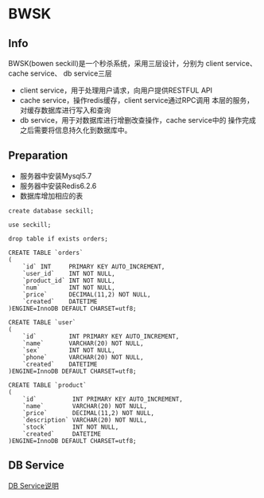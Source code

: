 # BWSK
## Info
BWSK(bowen seckill)是一个秒杀系统，采用三层设计，分别为 
client service、cache service、 db service三层
- client service，用于处理用户请求，向用户提供RESTFUL API
- cache service，操作redis缓存，client service通过RPC调用
本层的服务，对缓存数据库进行写入和查询
- db service，用于对数据库进行增删改查操作，cache service中的
操作完成之后需要将信息持久化到数据库中。
## Preparation
- 服务器中安装Mysql5.7
- 服务器中安装Redis6.2.6
- 数据库增加相应的表
 
```
create database seckill;

use seckill;

drop table if exists orders;

CREATE TABLE `orders`
(
    `id` INT     PRIMARY KEY AUTO_INCREMENT,
    `user_id`    INT NOT NULL,
    `product_id` INT NOT NULL,
    `num`        INT NOT NULL,
    `price`      DECIMAL(11,2) NOT NULL,
    `created`    DATETIME
)ENGINE=InnoDB DEFAULT CHARSET=utf8;

CREATE TABLE `user`
(
    `id`         INT PRIMARY KEY AUTO_INCREMENT,
    `name`       VARCHAR(20) NOT NULL,
    `sex`        INT NOT NULL,
    `phone`      VARCHAR(20) NOT NULL,
    `created`    DATETIME
)ENGINE=InnoDB DEFAULT CHARSET=utf8;

CREATE TABLE `product`
(
    `id`          INT PRIMARY KEY AUTO_INCREMENT,
    `name`        VARCHAR(20) NOT NULL,
    `price`       DECIMAL(11,2) NOT NULL,
    `description` VARCHAR(20) NOT NULL,
    `stock`       INT NOT NULL,
    `created`     DATETIME
)ENGINE=InnoDB DEFAULT CHARSET=utf8;
```

## DB Service

[DB Service说明](./dbservice.md)